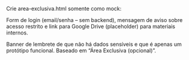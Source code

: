 Crie area-exclusiva.html somente como mock:

Form de login (email/senha – sem backend), mensagem de aviso sobre acesso restrito e link para Google Drive (placeholder) para materiais internos.

Banner de lembrete de que não há dados sensíveis e que é apenas um protótipo funcional.
Baseado em “Área Exclusiva (opcional)”.